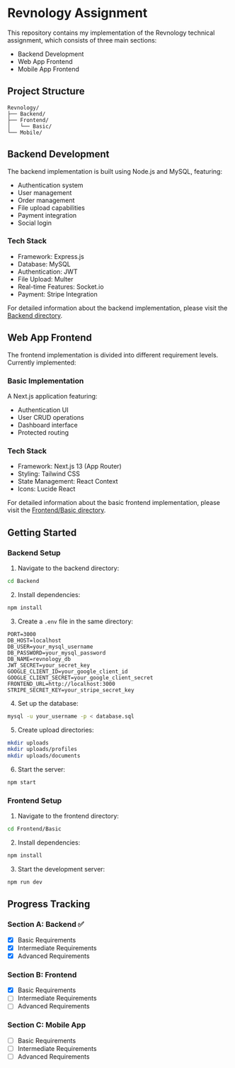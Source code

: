 # Revnology Assignment

This repository contains my implementation of the Revnology technical assignment, which consists of three main sections:
- Backend Development 
- Web App Frontend 
- Mobile App Frontend 

## Project Structure
```
Revnology/
├── Backend/              
├── Frontend/             
│   └── Basic/           
└── Mobile/              
```

## Backend Development
The backend implementation is built using Node.js and MySQL, featuring:
- Authentication system
- User management
- Order management
- File upload capabilities
- Payment integration
- Social login

### Tech Stack
- Framework: Express.js
- Database: MySQL
- Authentication: JWT
- File Upload: Multer
- Real-time Features: Socket.io
- Payment: Stripe Integration

For detailed information about the backend implementation, please visit the [Backend directory](./Backend).

## Web App Frontend
The frontend implementation is divided into different requirement levels. Currently implemented:

### Basic Implementation
A Next.js application featuring:
- Authentication UI
- User CRUD operations
- Dashboard interface
- Protected routing

### Tech Stack
- Framework: Next.js 13 (App Router)
- Styling: Tailwind CSS
- State Management: React Context
- Icons: Lucide React

For detailed information about the basic frontend implementation, please visit the [Frontend/Basic directory](./Frontend/Basic).

## Getting Started

### Backend Setup
1. Navigate to the backend directory:
```bash
cd Backend
```
2. Install dependencies:
```bash
npm install
```
3. Create a `.env` file in the same directory:
```env
PORT=3000
DB_HOST=localhost
DB_USER=your_mysql_username
DB_PASSWORD=your_mysql_password
DB_NAME=revnology_db
JWT_SECRET=your_secret_key
GOOGLE_CLIENT_ID=your_google_client_id
GOOGLE_CLIENT_SECRET=your_google_client_secret
FRONTEND_URL=http://localhost:3000
STRIPE_SECRET_KEY=your_stripe_secret_key
```
4. Set up the database:
```bash
mysql -u your_username -p < database.sql
```

5. Create upload directories:
```bash
mkdir uploads
mkdir uploads/profiles
mkdir uploads/documents
```

6. Start the server:
```bash
npm start
```

### Frontend Setup
1. Navigate to the frontend directory:
```bash
cd Frontend/Basic
```
2. Install dependencies:
```bash
npm install
```
3. Start the development server:
```bash
npm run dev
```

## Progress Tracking

### Section A: Backend ✅
- [x] Basic Requirements
- [x] Intermediate Requirements
- [x] Advanced Requirements

### Section B: Frontend
- [x] Basic Requirements
- [ ] Intermediate Requirements
- [ ] Advanced Requirements

### Section C: Mobile App
- [ ] Basic Requirements
- [ ] Intermediate Requirements
- [ ] Advanced Requirements
